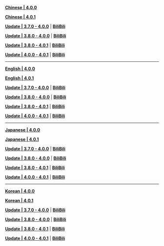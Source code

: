 **[Chinese | 4.0.0](https://autopatchcn.yuanshen.com/client_app/download/pc_zip/20230804185703_R1La3H9xIH1hBiHJ/Audio_Chinese_4.0.0.zip)**

**[Chinese | 4.0.1](https://autopatchcn.yuanshen.com/client_app/download/pc_zip/20230821151113_kRtiSWdMasWNheoV/Audio_Chinese_4.0.1.zip)**

**[Update | 3.7.0 - 4.0.0](https://autopatchcn.yuanshen.com/client_app/update/hk4e_cn/18/zh-cn_3.7.0_4.0.0_hdiff_2iTgFnOqBJdGw6SL.zip)** | **[BiliBili](https://autopatchcn.yuanshen.com/client_app/update/hk4e_cn/17/zh-cn_3.7.0_4.0.0_hdiff_5HaUtkr1XLsNcl2D.zip)**

**[Update | 3.8.0 - 4.0.0](https://autopatchcn.yuanshen.com/client_app/update/hk4e_cn/18/zh-cn_3.8.0_4.0.0_hdiff_q7JUo5yfuLOYZVFE.zip)** | **[BiliBili](https://autopatchcn.yuanshen.com/client_app/update/hk4e_cn/17/zh-cn_3.8.0_4.0.0_hdiff_2uhWHzFLxi6IsK70.zip)**

**[Update | 3.8.0 - 4.0.1](https://autopatchcn.yuanshen.com/client_app/update/hk4e_cn/17/zh-cn_3.8.0_4.0.1_hdiff_DRTMxzSuV9k3iw2t.zip)** | **[BiliBili](https://autopatchcn.yuanshen.com/client_app/update/hk4e_cn/17/zh-cn_3.8.0_4.0.1_hdiff_DRTMxzSuV9k3iw2t.zip)**

**[Update | 4.0.0 - 4.0.1](https://autopatchcn.yuanshen.com/client_app/update/hk4e_cn/17/zh-cn_4.0.0_4.0.1_hdiff_tksbcS9NWhRAzDwE.zip)** | **[BiliBili](https://autopatchcn.yuanshen.com/client_app/update/hk4e_cn/17/zh-cn_4.0.0_4.0.1_hdiff_tksbcS9NWhRAzDwE.zip)**

---

**[English | 4.0.0](https://autopatchcn.yuanshen.com/client_app/download/pc_zip/20230804185703_R1La3H9xIH1hBiHJ/Audio_English(US)_4.0.0.zip)**

**[English | 4.0.1](https://autopatchcn.yuanshen.com/client_app/download/pc_zip/20230821151113_kRtiSWdMasWNheoV/Audio_English(US)_4.0.1.zip)**

**[Update | 3.7.0 - 4.0.0](https://autopatchcn.yuanshen.com/client_app/update/hk4e_cn/18/en-us_3.7.0_4.0.0_hdiff_SgNBMiGa2LCZomIK.zip)** | **[BiliBili](https://autopatchcn.yuanshen.com/client_app/update/hk4e_cn/17/en-us_3.7.0_4.0.0_hdiff_d47WDVH18s5ROpqU.zip)**

**[Update | 3.8.0 - 4.0.0](https://autopatchcn.yuanshen.com/client_app/update/hk4e_cn/18/en-us_3.8.0_4.0.0_hdiff_XyDmjVd0z84fYRFi.zip)** | **[BiliBili](https://autopatchcn.yuanshen.com/client_app/update/hk4e_cn/17/en-us_3.8.0_4.0.0_hdiff_xJ06mGIZDsSztwbM.zip)**

**[Update | 3.8.0 - 4.0.1](https://autopatchcn.yuanshen.com/client_app/update/hk4e_cn/17/en-us_3.8.0_4.0.1_hdiff_vtJOQbgruycEL8Yz.zip)** | **[BiliBili](https://autopatchcn.yuanshen.com/client_app/update/hk4e_cn/17/en-us_3.8.0_4.0.1_hdiff_vtJOQbgruycEL8Yz.zip)**

**[Update | 4.0.0 - 4.0.1](https://autopatchcn.yuanshen.com/client_app/update/hk4e_cn/17/en-us_4.0.0_4.0.1_hdiff_ZIQsciPnvjJe6V7z.zip)** | **[BiliBili](https://autopatchcn.yuanshen.com/client_app/update/hk4e_cn/17/en-us_4.0.0_4.0.1_hdiff_ZIQsciPnvjJe6V7z.zip)**

---

**[Japanese | 4.0.0](https://autopatchcn.yuanshen.com/client_app/download/pc_zip/20230804185703_R1La3H9xIH1hBiHJ/Audio_Japanese_4.0.0.zip)**

**[Japanese | 4.0.1](https://autopatchcn.yuanshen.com/client_app/download/pc_zip/20230821151113_kRtiSWdMasWNheoV/Audio_Japanese_4.0.1.zip)**

**[Update | 3.7.0 - 4.0.0](https://autopatchcn.yuanshen.com/client_app/update/hk4e_cn/18/ja-jp_3.7.0_4.0.0_hdiff_F7fJozjvd1LKkYE8.zip)** | **[BiliBili](https://autopatchcn.yuanshen.com/client_app/update/hk4e_cn/17/ja-jp_3.7.0_4.0.0_hdiff_Sbg9kfhHWYiqBo2s.zip)**

**[Update | 3.8.0 - 4.0.0](https://autopatchcn.yuanshen.com/client_app/update/hk4e_cn/18/ja-jp_3.8.0_4.0.0_hdiff_CnztioExvR9Syb4O.zip)** | **[BiliBili](https://autopatchcn.yuanshen.com/client_app/update/hk4e_cn/17/ja-jp_3.8.0_4.0.0_hdiff_FCDKW7JRqmSGLkAp.zip)**

**[Update | 3.8.0 - 4.0.1](https://autopatchcn.yuanshen.com/client_app/update/hk4e_cn/17/ja-jp_3.8.0_4.0.1_hdiff_VvHXdOKGb9qjA421.zip)** | **[BiliBili](https://autopatchcn.yuanshen.com/client_app/update/hk4e_cn/17/ja-jp_3.8.0_4.0.1_hdiff_VvHXdOKGb9qjA421.zip)**

**[Update | 4.0.0 - 4.0.1](https://autopatchcn.yuanshen.com/client_app/update/hk4e_cn/17/ja-jp_4.0.0_4.0.1_hdiff_1FEnuxPa7YO4fmJS.zip)** | **[BiliBili](https://autopatchcn.yuanshen.com/client_app/update/hk4e_cn/17/ja-jp_4.0.0_4.0.1_hdiff_1FEnuxPa7YO4fmJS.zip)**

---

**[Korean | 4.0.0](https://autopatchcn.yuanshen.com/client_app/download/pc_zip/20230804185703_R1La3H9xIH1hBiHJ/Audio_Korean_4.0.0.zip)**

**[Korean | 4.0.1](https://autopatchcn.yuanshen.com/client_app/download/pc_zip/20230821151113_kRtiSWdMasWNheoV/Audio_Korean_4.0.1.zip)**

**[Update | 3.7.0 - 4.0.0](https://autopatchcn.yuanshen.com/client_app/update/hk4e_cn/18/ko-kr_3.7.0_4.0.0_hdiff_lV85ZO3qd4xCcivM.zip)** | **[BiliBili](https://autopatchcn.yuanshen.com/client_app/update/hk4e_cn/17/ko-kr_3.7.0_4.0.0_hdiff_Ujli73AM50Jx4wZs.zip)**

**[Update | 3.8.0 - 4.0.0](https://autopatchcn.yuanshen.com/client_app/update/hk4e_cn/18/ko-kr_3.8.0_4.0.0_hdiff_lZP9sqR5Fim2dhpj.zip)** | **[BiliBili](https://autopatchcn.yuanshen.com/client_app/update/hk4e_cn/17/ko-kr_3.8.0_4.0.0_hdiff_UHujgDm0CxEXOIJc.zip)**

**[Update | 3.8.0 - 4.0.1](https://autopatchcn.yuanshen.com/client_app/update/hk4e_cn/17/ko-kr_3.8.0_4.0.1_hdiff_MvyuCR2xkp0QTDEA.zip)** | **[BiliBili](https://autopatchcn.yuanshen.com/client_app/update/hk4e_cn/17/ko-kr_3.8.0_4.0.1_hdiff_MvyuCR2xkp0QTDEA.zip)**

**[Update | 4.0.0 - 4.0.1](https://autopatchcn.yuanshen.com/client_app/update/hk4e_cn/17/ko-kr_4.0.0_4.0.1_hdiff_f3gTDG16e9simaKh.zip)** | **[BiliBili](https://autopatchcn.yuanshen.com/client_app/update/hk4e_cn/17/ko-kr_4.0.0_4.0.1_hdiff_f3gTDG16e9simaKh.zip)**
